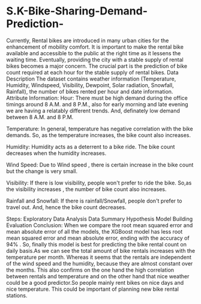 # S.K-Bike-Sharing-Demand-Prediction-
Currently, Rental bikes are introduced in many urban cities for the enhancement of mobility comfort. It is important to make the rental bike available and accessible to the public at the right time as it lessens the waiting time. Eventually, providing the city with a stable supply of rental bikes becomes a major concern. The crucial part is the prediction of bike count required at each hour for the stable supply of rental bikes.
Data Description
The dataset contains weather information (Temperature, Humidity, Windspeed, Visibility, Dewpoint, Solar radiation, Snowfall, Rainfall), the number of bikes rented per hour and date information.
Attribute Information:
Hour:
There must be high demand during the office timings around 8 A.M. and 8 P.M., also for early morning and late evening we are having a relatably different trends. And, definately low demand between 8 A.M. and 8 P.M.

Temperature:
In general, temperature has negative correlation with the bike demands. So, as the temperature increases, the bike count also increases.

Humidity:
Humidity acts as a deterrent to a bike ride. The bike count decreases when the humidity increases.   

Wind Speed:
Due to Wind speed , there is certain increase in the bike count but the change is very small.

Visibility:
If there is low visibility, people won't prefer to ride the bike. So,as the visibility increases , the number of bike count also increases.

Rainfall and Snowfall:
If there is rainfall/Snowfall, people don't prefer to travel out. And, hence the bike count decreases.

Steps:
Exploratory Data Analysis
Data Summary
Hypothesis
Model Building
Evaluation
Conclusion:
When we compare the root mean squared error and mean absolute error of all the models, the XGBoost model has less root mean squared error and mean absolute error, ending with the accuracy of 94% . So, finally this model is best for predicting the bike rental count on daily basis.As we can see the total amount of bike rentals increases with the temperature per month. Whereas it seems that the rentals are independent of the wind speed and the humidity, because they are almost constant over the months. This also confirms on the one hand the high correlation between rentals and temperature and on the other hand that nice weather could be a good predictor.So people mainly rent bikes on nice days and nice temperature. This could be important of planning new bike rental stations.
